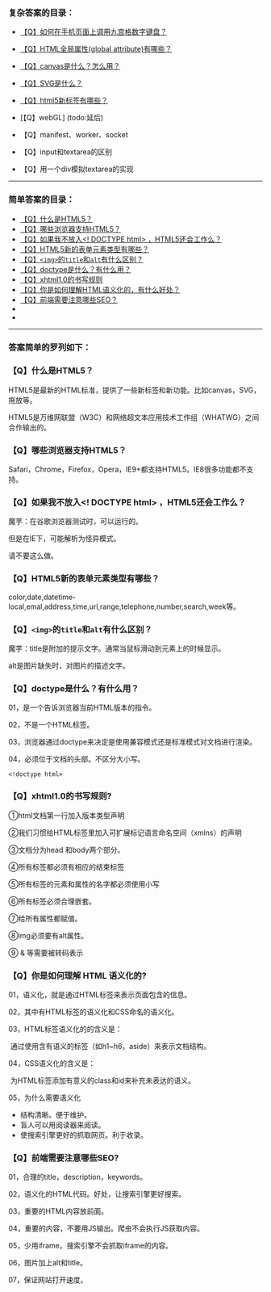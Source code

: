 

### 复杂答案的目录：

- [【Q】如何在手机页面上调用九宫格数字键盘？](submenu/02-如何在手机页面上调用九宫格数字键盘.md)

- [【Q】HTML全局属性(global attribute)有哪些？](submenu/HTML全局属性.md)

- [【Q】canvas是什么？怎么用？](submenu/canvas.md)

- [【Q】SVG是什么？](submenu/SVG.md)

- [【Q】html5新标签有哪些？](submenu/html5新标签有哪些.md)

- [【Q】webGL] (todo:延后)

- 【Q】manifest、worker、socket

- 【Q】input和textarea的区别

- 【Q】用一个div模拟textarea的实现

  



---



### 简单答案的目录：

- [【Q】什么是HTML5？](#q什么是html5)
- [【Q】哪些浏览器支持HTML5？](#q哪些浏览器支持html5)
- [【Q】如果我不放入<! DOCTYPE html> ，HTML5还会工作么？](#q如果我不放入-doctype-html-html5还会工作么)
- [【Q】HTML5新的表单元素类型有哪些？](#qhtml5新的表单元素类型有哪些)
- [【Q】`<img>`的`title`和`alt`有什么区别？](#qimg的title和alt有什么区别)
- [【Q】doctype是什么？有什么用？](#qdoctype是什么有什么用)
- [【Q】xhtml1.0的书写规则](#qxhtml10的书写规则)
- [【Q】你是如何理解HTML语义化的，有什么好处？](#q你是如何理解-html-语义化的)
- [【Q】前端需要注意哪些SEO？](#q前端需要注意哪些seo)
- 
- 





---

### 答案简单的罗列如下：



### 【Q】什么是HTML5？

HTML5是最新的HTML标准，提供了一些新标签和新功能。比如canvas，SVG，拖放等。

HTML5是万维网联盟（W3C）和网络超文本应用技术工作组（WHATWG）之间合作输出的。



### 【Q】哪些浏览器支持HTML5？

Safari，Chrome，Firefox，Opera，IE9+都支持HTML5。IE8很多功能都不支持。





### 【Q】如果我不放入<! DOCTYPE html> ，HTML5还会工作么？

魔芋：在谷歌浏览器测试时，可以运行的。

但是在IE下，可能解析为怪异模式。

请不要这么做。





### 【Q】HTML5新的表单元素类型有哪些？

color,date,datetime-local,emal,address,time,url,range,telephone,number,search,week等。





### 【Q】`<img>`的`title`和`alt`有什么区别？

魔芋：title是附加的提示文字。通常当鼠标滑动到元素上的时候显示。

alt是图片缺失时，对图片的描述文字。





### 【Q】doctype是什么？有什么用？

01，是一个告诉浏览器当前HTML版本的指令。

02，不是一个HTML标签。

03，浏览器通过doctype来决定是使用兼容模式还是标准模式对文档进行渲染。

04，必须位于文档的头部。不区分大小写。

```
<!doctype html>
```




### 【Q】xhtml1.0的书写规则? 

①html文档第一行加入版本类型声明 

②我们习惯给HTML标签里加入可扩展标记语言命名空间（xmlns）的声明 

③文档分为head 和body两个部分。 

④所有标签都必须有相应的结束标签 

⑤所有标签的元素和属性的名字都必须使用小写

⑥所有标签必须合理嵌套。

⑦给所有属性都赋值。 

⑧img必须要有alt属性。

⑨ & 等需要被转码表示 




### 【Q】你是如何理解 HTML 语义化的?

01，语义化，就是通过HTML标签来表示页面包含的信息。

02，其中有HTML标签的语义化和CSS命名的语义化。

03，HTML标签语义化的的含义是：

​    通过使用含有语义的标签（如h1~h6，aside）来表示文档结构。

04，CSS语义化的含义是：

​    为HTML标签添加有意义的class和id来补充未表达的语义。

05，为什么需要语义化

- 结构清晰。便于维护。
- 盲人可以用阅读器来阅读。
- 使搜索引擎更好的抓取网页。利于收录。



###  【Q】前端需要注意哪些SEO?

01，合理的title，description，keywords。

02，语义化的HTML代码。好处，让搜索引擎更好搜索。

03，重要的HTML内容放前面。

04，重要的内容，不要用JS输出。爬虫不会执行JS获取内容。

05，少用iframe。搜索引擎不会抓取iframe的内容。

06，图片加上alt和title。

07，保证网站打开速度。















